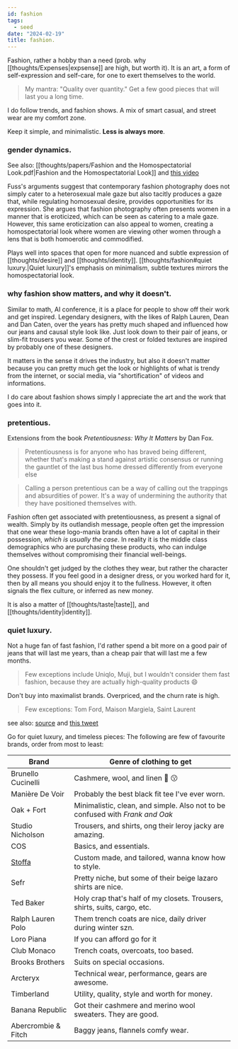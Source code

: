 ```yaml
---
id: fashion
tags:
  - seed
date: "2024-02-19"
title: fashion.
---
```


Fashion, rather a hobby than a need (prob. why [[thoughts/Expenses|expsense]] are high, but worth it). It is an art, a form of self-expression and self-care, for one to exert themselves to the world.

> My mantra: "Quality over quantity." Get a few good pieces that will last you a long time.

I do follow trends, and fashion shows. A mix of smart casual, and street wear are my comfort zone.

Keep it simple, and minimalistic. **Less is always more**.

### gender dynamics.

See also: [[thoughts/papers/Fashion and the Homospectatorial Look.pdf|Fashion and the Homospectatorial Look]] and [this video](https://www.youtube.com/watch?v=DA2PqBAyGqI&t=454s&ab_channel=oliSUNvia)

Fuss's arguments suggest that contemporary fashion photography does not simply cater to a heterosexual male gaze but also tacitly produces a gaze that, while regulating homosexual desire, provides opportunities for its expression. She argues that fashion photography often presents women in a manner that is eroticized, which can be seen as catering to a male gaze. However, this same eroticization can also appeal to women, creating a homospectatorial look where women are viewing other women through a lens that is both homoerotic and commodified.

Plays well into spaces that open for more nuanced and subtle expression of [[thoughts/desire]] and [[thoughts/identity]]. [[thoughts/fashion#quiet luxury.|Quiet luxury]]'s emphasis on minimalism, subtle textures mirrors the homospectatorial look.

### why fashion show matters, and why it doesn't.

Similar to math, AI conference, it is a place for people to show off their work and get inspired. Legendary designers, with the likes of Ralph Lauren, Dean and Dan Caten, over the years has pretty much shaped and influenced how our jeans and causal style look like. Just look down to their pair of jeans, or slim-fit trousers you wear. Some of the crest or folded textures are inspired by probably one of these designers.

It matters in the sense it drives the industry, but also it doesn't matter because you can pretty much get the look or highlights of what is trendy from the internet, or social media, via "shortification" of videos and informations.

I do care about fashion shows simply I appreciate the art and the work that goes into it.

### pretentious.

Extensions from the book _Pretentiousness: Why It Matters_ by Dan Fox.

> Pretentiousness is for anyone who has braved being different, whether that's making a stand against artistic consensus or running the gauntlet of the last bus home dressed differently from everyone else

> Calling a person pretentious can be a way of calling out the trappings and absurdities of power. It's a way of undermining the authority that they have positioned themselves with.

Fashion often get associated with pretentiousness, as present a signal of wealth. Simply by its outlandish message, people often get the impression that one wear these logo-mania brands often have a lot of capital in their possession, _which is usually the case_. In reality it is the middle class demographics who are purchasing these products, who can indulge themselves without compromising their financial well-beings.

One shouldn't get judged by the clothes they wear, but rather the character they possess. If you feel good in a designer dress, or you worked hard for it, then by all means you should enjoy it to the fullness. However, it often signals the flex culture, or inferred as new money.

It is also a matter of [[thoughts/taste|taste]], and [[thoughts/identity|identity]].

### quiet luxury.

Not a huge fan of fast fashion, I'd rather spend a bit more on a good pair of jeans that will last me years, than a cheap pair that will last me a few months.

> Few exceptions include Uniqlo, Muji, but I wouldn't consider them fast fashion, because they are actually high-quality products 😄

Don't buy into maximalist brands. Overpriced, and the churn rate is high.

> Few exceptions: Tom Ford, Maison Margiela, Saint Laurent

see also: [source](https://www.youtube.com/watch?v=g0UQgrFNExc&t=765s&ab_channel=ALEXANDER) and [this tweet](https://twitter.com/dieworkwear/status/1647662031619895296)

Go for quiet luxury, and timeless pieces: The following are few of favourite brands, order from most to least:

| Brand   | Genre of clothing to get |
|--------------- | --------------- |
| Brunello Cucinelli   | Cashmere, wool, and linen 🤌 😗   |
| Manière De Voir   | Probably the best black fit tee I've ever worn.   |
| Oak + Fort  | Minimalistic, clean, and simple. Also not to be confused with _Frank and Oak_   |
| Studio Nicholson   | Trousers, and shirts, ong their leroy jacky are amazing.   |
| COS   | Basics, and essentials.   |
| [Stoffa](https://stoffa.co/pages/store)   | Custom made, and tailored, wanna know how to style.   |
| Sefr | Pretty niche, but some of their beige lazaro shirts are nice.  |
| Ted Baker   | Holy crap that's half of my closets. Trousers, shirts, suits, cargo, etc.   |
| Ralph Lauren Polo   | Them trench coats are nice, daily driver during winter szn.   |
| Loro Piana  | If you can afford go for it   |
| Club Monaco   | Trench coats, overcoats, too based.   |
| Brooks Brothers   | Suits on special occasions.   |
| Arcteryx   | Technical wear, performance, gears are awesome.   |
| Timberland   | Utility, quality, style and worth for money.   |
| Banana Republic   | Got their cashmere and merino wool sweaters. They are good.   |
| Abercrombie & Fitch   | Baggy jeans, flannels comfy wear.   |
